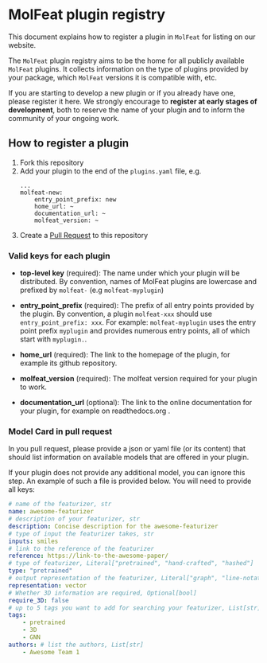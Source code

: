 # MolFeat plugin registry

This document explains how to register a plugin in `MolFeat` for listing on our website. 

The `MolFeat` plugin registry aims to be the home for all publicly available `MolFeat` plugins. It
collects information on the type of plugins provided by your package, which `MolFeat` versions it is compatible with, etc.

If you are starting to develop a new plugin or if you already have one, please register it here.
We strongly encourage to **register at early stages of development**, both to reserve the name of your plugin and to inform the community of your ongoing work.



## How to register a plugin

1. Fork this repository
2. Add your plugin to the end of the `plugins.yaml` file, e.g.
    ```
    ...
    molfeat-new:
        entry_point_prefix: new
        home_url: ~
        documentation_url: ~
        molfeat_version: ~

    ```
3. Create a [Pull Request](https://github.com/datamol-io/molfeat/pulls) to this repository

### Valid keys for each plugin

- __top-level key__ (required):
The name under which your plugin will be distributed.
By convention, names of MolFeat plugins are lowercase and prefixed by `molfeat-` (e.g `molfeat-myplugin`)

- __entry_point_prefix__ (required):
The prefix of all entry points provided by the plugin.
By convention, a plugin `molfeat-xxx` should use `entry_point_prefix: xxx`.
For example: `molfeat-myplugin` uses the entry point prefix `myplugin` and provides numerous entry points, all of which start with `myplugin.`.

- __home_url__ (required):
The link to the homepage of the plugin, for example its github repository.

- __molfeat_version__ (required):
The molfeat version required for your plugin to work.

- __documentation_url__ (optional):
The link to the online documentation for your plugin, for example on readthedocs.org .


### Model Card in pull request

In you pull request, please  provide a json or yaml file (or its content) that should list information on available models that are offered in your plugin. 

If your plugin does not provide any additional model, you can ignore this step.
An example of such a file is provided below. You will need to provide all keys:

```yaml
# name of the featurizer, str
name: awesome-featurizer 
# description of your featurizer, str
description: Concise description for the awesome-featurizer
# type of input the featurizer takes, str
inputs: smiles 
# link to the reference of the featurizer
reference: https://link-to-the-awesome-paper/
# type of featurizer, Literal["pretrained", "hand-crafted", "hashed"]
type: "pretrained" 
# output representation of the featurizer, Literal["graph", "line-notation", "vector", "tensor", "other"]
representation: vector 
# Whether 3D information are required, Optional[bool]
require_3D: false 
# up to 5 tags you want to add for searching your featurizer, List[str]
tags:
    - pretrained
    - 3D
    - GNN
authors: # list the authors, List[str]
    - Awesome Team 1
```